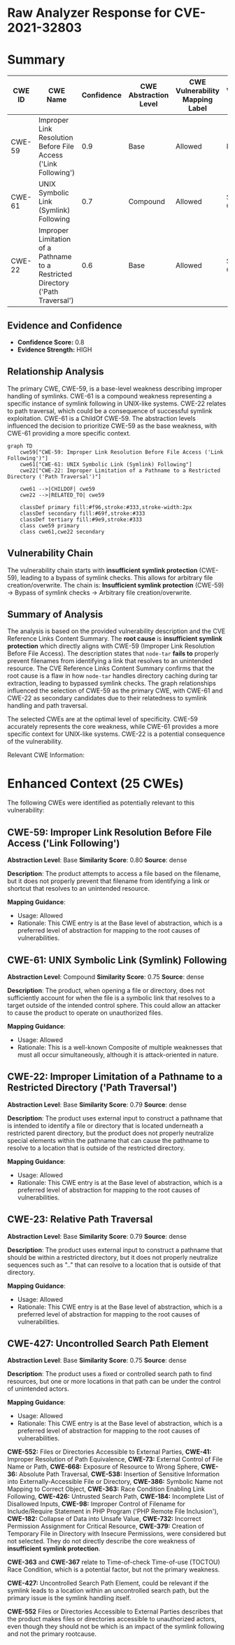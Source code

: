 # Raw Analyzer Response for CVE-2021-32803

# Summary
| CWE ID | CWE Name | Confidence | CWE Abstraction Level | CWE Vulnerability Mapping Label | CWE-Vulnerability Mapping Notes |
|---|---|---|---|---|---|
| CWE-59 | Improper Link Resolution Before File Access ('Link Following') | 0.9 | Base | Allowed | Primary CWE |
| CWE-61 | UNIX Symbolic Link (Symlink) Following | 0.7 | Compound | Allowed | Secondary Candidate |
| CWE-22 | Improper Limitation of a Pathname to a Restricted Directory ('Path Traversal') | 0.6 | Base | Allowed | Secondary Candidate |

## Evidence and Confidence

*   **Confidence Score:** 0.8
*   **Evidence Strength:** HIGH

## Relationship Analysis
The primary CWE, CWE-59, is a base-level weakness describing improper handling of symlinks. CWE-61 is a compound weakness representing a specific instance of symlink following in UNIX-like systems. CWE-22 relates to path traversal, which could be a consequence of successful symlink exploitation. CWE-61 is a ChildOf CWE-59. The abstraction levels influenced the decision to prioritize CWE-59 as the base weakness, with CWE-61 providing a more specific context.

```mermaid
graph TD
    cwe59["CWE-59: Improper Link Resolution Before File Access ('Link Following')"]
    cwe61["CWE-61: UNIX Symbolic Link (Symlink) Following"]
    cwe22["CWE-22: Improper Limitation of a Pathname to a Restricted Directory ('Path Traversal')"]

    cwe61 -->|CHILDOF| cwe59
    cwe22 -->|RELATED_TO| cwe59

    classDef primary fill:#f96,stroke:#333,stroke-width:2px
    classDef secondary fill:#69f,stroke:#333
    classDef tertiary fill:#9e9,stroke:#333
    class cwe59 primary
    class cwe61,cwe22 secondary
```

## Vulnerability Chain
The vulnerability chain starts with **insufficient symlink protection** (CWE-59), leading to a bypass of symlink checks. This allows for arbitrary file creation/overwrite. The chain is: **Insufficient symlink protection** (CWE-59) -> Bypass of symlink checks -> Arbitrary file creation/overwrite.

## Summary of Analysis
The analysis is based on the provided vulnerability description and the CVE Reference Links Content Summary. The **root cause** is **insufficient symlink protection** which directly aligns with CWE-59 (Improper Link Resolution Before File Access). The description states that `node-tar` **fails to** properly prevent filenames from identifying a link that resolves to an unintended resource. The CVE Reference Links Content Summary confirms that the root cause is a flaw in how `node-tar` handles directory caching during tar extraction, leading to bypassed symlink checks. The graph relationships influenced the selection of CWE-59 as the primary CWE, with CWE-61 and CWE-22 as secondary candidates due to their relatedness to symlink handling and path traversal.

The selected CWEs are at the optimal level of specificity. CWE-59 accurately represents the core weakness, while CWE-61 provides a more specific context for UNIX-like systems. CWE-22 is a potential consequence of the vulnerability.

Relevant CWE Information:

# Enhanced Context (25 CWEs)
The following CWEs were identified as potentially relevant to this vulnerability:

## CWE-59: Improper Link Resolution Before File Access ('Link Following')
**Abstraction Level**: Base
**Similarity Score**: 0.80
**Source**: dense

**Description**:
The product attempts to access a file based on the filename, but it does not properly prevent that filename from identifying a link or shortcut that resolves to an unintended resource.

**Mapping Guidance**:
- Usage: Allowed
- Rationale: This CWE entry is at the Base level of abstraction, which is a preferred level of abstraction for mapping to the root causes of vulnerabilities.

## CWE-61: UNIX Symbolic Link (Symlink) Following
**Abstraction Level**: Compound
**Similarity Score**: 0.75
**Source**: dense

**Description**:
The product, when opening a file or directory, does not sufficiently account for when the file is a symbolic link that resolves to a target outside of the intended control sphere. This could allow an attacker to cause the product to operate on unauthorized files.

**Mapping Guidance**:
- Usage: Allowed
- Rationale: This is a well-known Composite of multiple weaknesses that must all occur simultaneously, although it is attack-oriented in nature.

## CWE-22: Improper Limitation of a Pathname to a Restricted Directory ('Path Traversal')
**Abstraction Level**: Base
**Similarity Score**: 0.79
**Source**: dense

**Description**:
The product uses external input to construct a pathname that is intended to identify a file or directory that is located underneath a restricted parent directory, but the product does not properly neutralize special elements within the pathname that can cause the pathname to resolve to a location that is outside of the restricted directory.

**Mapping Guidance**:
- Usage: Allowed
- Rationale: This CWE entry is at the Base level of abstraction, which is a preferred level of abstraction for mapping to the root causes of vulnerabilities.

## CWE-23: Relative Path Traversal
**Abstraction Level**: Base
**Similarity Score**: 0.79
**Source**: dense

**Description**:
The product uses external input to construct a pathname that should be within a restricted directory, but it does not properly neutralize sequences such as ".." that can resolve to a location that is outside of that directory.

**Mapping Guidance**:
- Usage: Allowed
- Rationale: This CWE entry is at the Base level of abstraction, which is a preferred level of abstraction for mapping to the root causes of vulnerabilities.

## CWE-427: Uncontrolled Search Path Element
**Abstraction Level**: Base
**Similarity Score**: 0.75
**Source**: dense

**Description**:
The product uses a fixed or controlled search path to find resources, but one or more locations in that path can be under the control of unintended actors.

**Mapping Guidance**:
- Usage: Allowed
- Rationale: This CWE entry is at the Base level of abstraction, which is a preferred level of abstraction for mapping to the root causes of vulnerabilities.

**CWE-552:** Files or Directories Accessible to External Parties, **CWE-41:** Improper Resolution of Path Equivalence, **CWE-73:** External Control of File Name or Path, **CWE-668:** Exposure of Resource to Wrong Sphere, **CWE-36:** Absolute Path Traversal, **CWE-538:** Insertion of Sensitive Information into Externally-Accessible File or Directory, **CWE-386:** Symbolic Name not Mapping to Correct Object, **CWE-363:** Race Condition Enabling Link Following, **CWE-426:** Untrusted Search Path, **CWE-184:** Incomplete List of Disallowed Inputs, **CWE-98:** Improper Control of Filename for Include/Require Statement in PHP Program ('PHP Remote File Inclusion'), **CWE-182:** Collapse of Data into Unsafe Value, **CWE-732:** Incorrect Permission Assignment for Critical Resource, **CWE-379:** Creation of Temporary File in Directory with Insecure Permissions, were considered but not selected. They do not directly describe the core weakness of **insufficient symlink protection**.

**CWE-363** and **CWE-367** relate to Time-of-check Time-of-use (TOCTOU) Race Condition, which is a potential factor, but not the primary weakness.

**CWE-427:** Uncontrolled Search Path Element, could be relevant if the symlink leads to a location within an uncontrolled search path, but the primary issue is the symlink handling itself.

**CWE-552** Files or Directories Accessible to External Parties describes that the product makes files or directories accessible to unauthorized actors, even though they should not be which is an impact of the symlink following and not the primary rootcause.